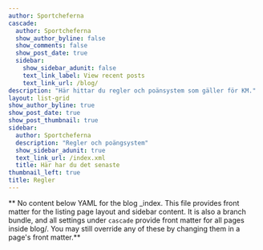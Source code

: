 ```yaml
---
author: Sportcheferna
cascade:
  author: Sportcheferna
  show_author_byline: false
  show_comments: false
  show_post_date: true
  sidebar:
    show_sidebar_adunit: false
    text_link_label: View recent posts
    text_link_url: /blog/
description: "Här hittar du regler och poänsystem som gäller för KM."
layout: list-grid
show_author_byline: true
show_post_date: true
show_post_thumbnail: true
sidebar:
  author: Sportcheferna
  description: "Regler och poängsystem"
  show_sidebar_adunit: true
  text_link_url: /index.xml
  title: Här har du det senaste
thumbnail_left: true
title: Regler
---
```


** No content below YAML for the blog _index. This file provides front matter for the listing page layout and sidebar content. It is also a branch bundle, and all settings under `cascade` provide front matter for all pages inside blog/. You may still override any of these by changing them in a page's front matter.**

